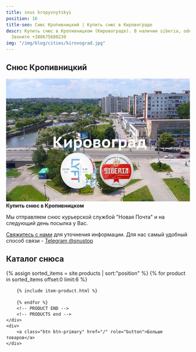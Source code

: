 ```yaml
---
title: snus kropyvnytskyi
position: 16
title-seo: Снюс Кропивницкий | Купить снюс в Кировограде
descr: Купить снюс в Кропивницком (Кировограде). В наличии siberia, odens, lyft, thunder, general и другие.
  Звоните +380675680230
img: "/img/blog/cities/kirovograd.jpg"
---
```


<section class="mb-4">
	<h1>Снюс Кропивницкий</h1>
	<div class="row">
		<div class="col-md-7">
			<img class="img-fluid" src="/img/blog/cities/kirovograd.jpg" alt="снюс в Кропивницком">
		</div>
		<div class="col-md-5">
			<strong>Купить снюс в Кропивницком</strong>
			<p>Мы отправляем снюс курьерской службой "Новая Почта" и на следующий день посылка у Вас.</p>
			<p><a href="#contactModal" data-toggle="modal" data-target="#contactModal">Свяжитесь с нами</a> для уточнения информации. Для нас самый удобный способ связи - <a href="//t.me/snustop" target="_blank" title="Telegram"><i class="icon-telegram"></i>Telegram @snustop</a></p>
		</div>
	</div>
</section>

<section class="mb-4">
	<h2>Каталог снюса</h2>
	<div class="row">
		<!-- PRODUCTS start -->
		<!-- PRODUCT START -->
		{% assign sorted_items = site.products | sort:"position" %}
		{% for product in sorted_items offset:0 limit:6 %}
		
		{% include item-product.html %}

		{% endfor %}
		<!-- PRODUCT END -->
		<!-- PRODUCTS end -->
	</div>
	<div>
		<a class="btn btn-primary" href="/" role="button">Больше товаров</a>
	</div>
</section>